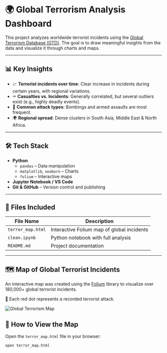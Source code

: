 # 🌍 Global Terrorism Analysis Dashboard

This project analyzes worldwide terrorist incidents using the [Global Terrorism Database (GTD)](https://www.start.umd.edu/gtd/). The goal is to draw meaningful insights from the data and visualize it through charts and maps.

---

## 📊 Key Insights

- 📈 **Terrorist incidents over time**: Clear increase in incidents during certain years, with regional variations.
- ⚰️ **Casualties vs. Incidents**: Generally correlated, but several outliers exist (e.g., highly deadly events).
- 🔫 **Common attack types**: Bombings and armed assaults are most frequent.
- 🌍 **Regional spread**: Dense clusters in South Asia, Middle East & North Africa.

---

## 🛠️ Tech Stack

- **Python**
  - `pandas` – Data manipulation
  - `matplotlib`, `seaborn` – Charts
  - `folium` – Interactive maps
- **Jupyter Notebook / VS Code**
- **Git & GitHub** – Version control and publishing

---

## 📁 Files Included

| File Name                | Description                                  |
|-------------------------|----------------------------------------------|
| `terror_map.html`       | Interactive Folium map of global incidents    |
| `clean.ipynb`        | Python notebook with full analysis           |
| `README.md`             | Project documentation                        |

---
## 🗺️ Map of Global Terrorist Incidents

An interactive map was created using the [Folium](https://python-visualization.github.io/folium/) library to visualize over 180,000+ global terrorist incidents.

📍 Each red dot represents a recorded terrorist attack.

![Global Terrorism Map](terorrism_map.png)


## 📍 How to View the Map

Open the `terror_map.html` file in your browser:

```bash
open terror_map.html
